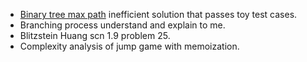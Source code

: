 - [Binary tree max path](https://leetcode.com/problems/binary-tree-maximum-path-sum/) inefficient solution that passes toy test cases.
- Branching process understand and explain to me.
- Blitzstein Huang scn 1.9 problem 25.
- Complexity analysis of jump game with memoization.
